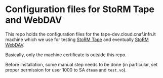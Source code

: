 # Configuration files for StoRM Tape and WebDAV

This repo holds the configuration files for the tape-dev.cloud.cnaf.infn.it machine which we use for 
testing [StoRM Tape](https://baltig.infn.it/cnafsd/storm-tape) and eventually [StoRM WebDAV](https://github.com/italiangrid/storm-webdav).

Basically, only the machine certificate is outside this repo.

Before installation, some manual step needs to be done (in particular, set proper permission for user 1000 to SA `dteam` and `test.vo`).
